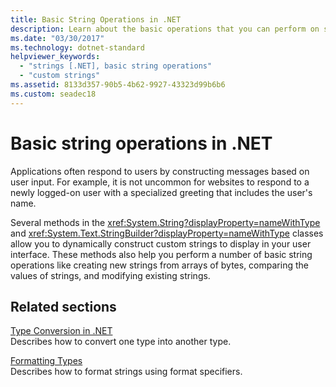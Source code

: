 ```yaml
---
title: Basic String Operations in .NET
description: Learn about the basic operations that you can perform on strings.
ms.date: "03/30/2017"
ms.technology: dotnet-standard
helpviewer_keywords: 
  - "strings [.NET], basic string operations"
  - "custom strings"
ms.assetid: 8133d357-90b5-4b62-9927-43323d99b6b6
ms.custom: seadec18
---
```

# Basic string operations in .NET

Applications often respond to users by constructing messages based on user input. For example, it is not uncommon for websites to respond to a newly logged-on user with a specialized greeting that includes the user's name.

Several methods in the <xref:System.String?displayProperty=nameWithType> and <xref:System.Text.StringBuilder?displayProperty=nameWithType> classes allow you to dynamically construct custom strings to display in your user interface. These methods also help you perform a number of basic string operations like creating new strings from arrays of bytes, comparing the values of strings, and modifying existing strings.

## Related sections

[Type Conversion in .NET](type-conversion.md)\
Describes how to convert one type into another type.  

[Formatting Types](formatting-types.md)\
Describes how to format strings using format specifiers.
